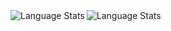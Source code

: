 <img align="left" alt="Language Stats" src="https://github-readme-stats.vercel.app/api/top-langs?username=Daweii-dev&show_icons=true&locale=en&theme=dark"/>
<img align="left" alt="Language Stats" src="https://raw.githubusercontent.com/vic1707/vic1707/output/github-snake-dark.svg"/>
